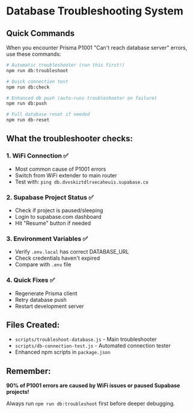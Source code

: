 # Database Troubleshooting System

## Quick Commands

When you encounter Prisma P1001 "Can't reach database server" errors, use these commands:

```bash
# Automatic troubleshooter (run this first!)
npm run db:troubleshoot

# Quick connection test
npm run db:check

# Enhanced db push (auto-runs troubleshooter on failure)
npm run db:push

# Full database reset if needed
npm run db-reset
```

## What the troubleshooter checks:

### 1. WiFi Connection ✅
- Most common cause of P1001 errors
- Switch from WiFi extender to main router
- Test with: `ping db.dvvskiztdlrxecaheuis.supabase.co`

### 2. Supabase Project Status ✅  
- Check if project is paused/sleeping
- Login to supabase.com dashboard
- Hit "Resume" button if needed

### 3. Environment Variables ✅
- Verify `.env.local` has correct DATABASE_URL
- Check credentials haven't expired
- Compare with `.env` file

### 4. Quick Fixes ✅
- Regenerate Prisma client
- Retry database push
- Restart development server

## Files Created:

- `scripts/troubleshoot-database.js` - Main troubleshooter
- `scripts/db-connection-test.js` - Automated connection tester
- Enhanced npm scripts in `package.json`

## Remember:
**90% of P1001 errors are caused by WiFi issues or paused Supabase projects!**

Always run `npm run db:troubleshoot` first before deeper debugging. 